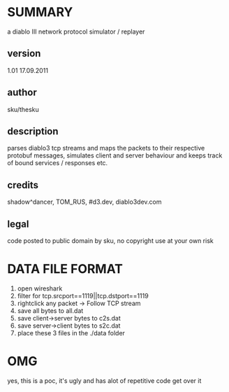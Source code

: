 SUMMARY
=======

a diablo III network protocol simulator / replayer

version
-------
1.01 17.09.2011

author
------

sku/thesku

description
-----------

parses diablo3 tcp streams and maps the packets to their respective
protobuf messages, simulates client and server behaviour and keeps track
of bound services / responses etc.

credits
-------

shadow^dancer, TOM_RUS, #d3.dev, diablo3dev.com

legal
-----

code posted to public domain by sku, no copyright
use at your own risk

DATA FILE FORMAT
================

1) open wireshark
2) filter for tcp.srcport==1119||tcp.dstport==1119
3) rightclick any packet -> Follow TCP stream
4) save all bytes to all.dat
5) save client->server bytes to c2s.dat
6) save server->client bytes to s2c.dat
7) place these 3 files in the ./data folder

OMG
===

yes, this is a poc, it's ugly and has alot of repetitive code
get over it